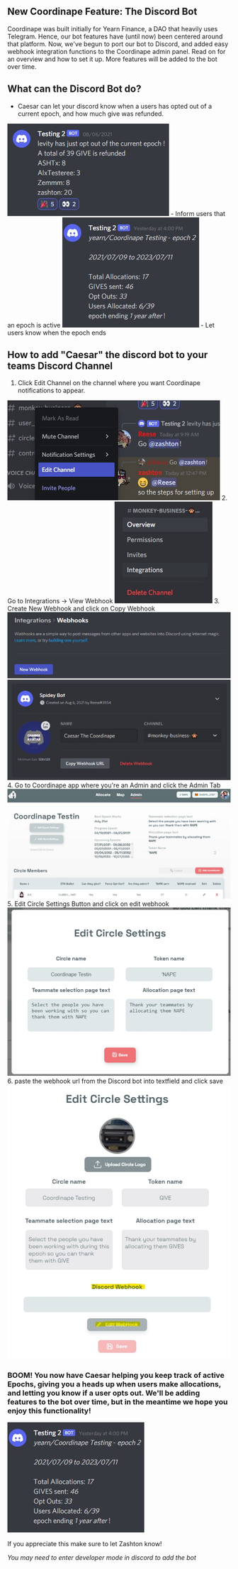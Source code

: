 ## New Coordinape Feature: The Discord Bot

Coordinape was built initially for Yearn Finance, a DAO that heavily uses Telegram.  Hence, our bot features have (until now) been centered around that platform.  Now, we've begun to port our bot to Discord, and added easy webhook integration functions to the Coordinape admin panel.  Read on for an overview and how to set it up.  More features will be added to the bot over time.

## What can the Discord Bot do?

- Caesar can let your discord know when a users has opted out of a current epoch, and how much give was refunded.
<img src="/images/Bot Opted Out.jpg">
- Inform users that an epoch is active
<img src="/images/Bot Comment.jpg">
- Let users know when the epoch ends

## How to add "Caesar" the discord bot to your teams Discord Channel

1. Click Edit Channel on the channel where you want Coordinape notifications to appear.
<img src="/images/Edit Channel.jpg">
2. Go to Integrations -> View Webhook
<img src="/images/Integrations.jpg">
3. Create New Webhook and click on Copy Webhook
<img src="/images/New Webhook.jpg">
<img src="/images/Name Webhook.jpg">
4. Go to Coordinape app where you're an Admin and click the Admin Tab
<img src="/images/Admin.jpg">
5. Edit Circle Settings Button and click on edit webhook
<img src="/images/Circle Settings.jpg">
6. paste the webhook url from the Discord bot into textfield and click save
<img src="/images/Discord Webook.jpg">

### BOOM! You now have Caesar helping you keep track of active Epochs, giving you a heads up when users make allocations, and letting you know if a user opts out. We'll be adding features to the bot over time, but in the meantime we hope you enjoy this functionality! 

<img src="/images/Bot Comment.jpg"> 

If you appreciate this make sure to let Zashton know!

_You may need to enter developer mode in discord to add the bot_
